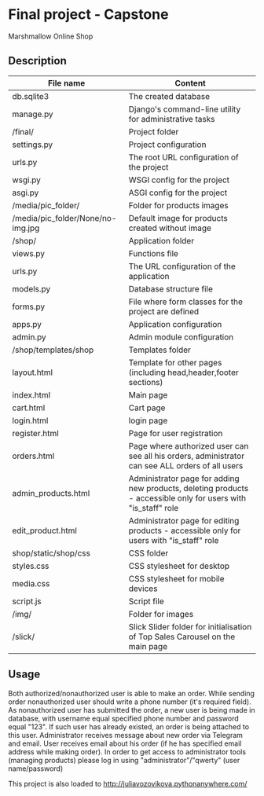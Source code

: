 # Final project - Capstone

Marshmallow Online Shop

## Description

File name  		 	   				| Content
------------------------------------|----------------------
db.sqlite3							| The created database 
manage.py							| Django's command-line utility for administrative tasks
/final/								| Project folder
	settings.py						| Project configuration
	urls.py							| The root URL configuration of the project
	wsgi.py							| WSGI config for the project
	asgi.py							| ASGI config for the project
/media/pic_folder/					| Folder for products images
/media/pic_folder/None/no-img.jpg 	| Default image for products created without image
/shop/								| Application folder
	views.py						| Functions file
	urls.py							| The URL configuration of the application
	models.py						| Database structure file
	forms.py						| File where form classes for the project are defined
	apps.py							| Application configuration
	admin.py						| Admin module configuration
/shop/templates/shop				| Templates  folder
	layout.html 					| Template for other pages (including head,header,footer sections)
	index.html      				| Main page 
	cart.html       				| Cart page
	login.html  					| login page
	register.html   				| Page for user registration
	orders.html						| Page where authorized user can see all his orders, administrator can see ALL orders of all users
	admin_products.html				| Administrator page for adding new products, deleting products - accessible only for users with "is_staff" role
	edit_product.html				| Administrator page for editing products - accessible only for users with "is_staff" role
shop/static/shop/css				| CSS folder
	styles.css     					| CSS stylesheet for desktop
	media.css						| CSS stylesheet for mobile devices
	script.js						| Script file 
	/img/							| Folder for images
	/slick/							| Slick Slider folder for initialisation of Top Sales Carousel on the main page
	
	
## Usage

Both authorized/nonauthorized user is able to make an order. While sending order nonauthorized user should write a phone number (it's required field). 
As nonauthorized user has submitted the order, a new user is being made in database, with username equal specified phone number and password equal "123". If such user has already existed, an order is being attached to this user.
Administrator receives message about new order via Telegram and email. User receives email about his order (if he has specified email address while making order).
In order to get access to administrator tools (managing products) please log in using "administrator"/"qwerty" (user name/password)

This project is also loaded to http://juliavozovikova.pythonanywhere.com/
